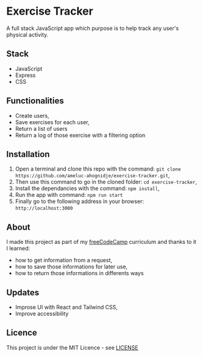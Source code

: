 # Exercise Tracker

A full stack JavaScript app which purpose is to help track any user's physical activity.

## Stack
- JavaScript
- Express
- CSS

## Functionalities
- Create users,
- Save exercises for each user,
- Return a list of users
- Return a log of those exercise with a filtering option

## Installation
1. Open a terminal and clone this repo with the command: `git clone https://github.com/ameluc-ahognidje/exercise-tracker.git`,
2. Then use this command to go in the cloned folder: `cd exercise-tracker`,
3. Install the dependancies with the command: `npm install`,
4. Run the app with command: `npm run start`
5. Finally go to the following address in your browser: `http://localhost:3000`

## About
I made this project as part of my [freeCodeCamp](https://www.freecodecamp.org/certification/ameluc/back-end-development-and-apis) curriculum and thanks to it I learned:
- how to get information from a request,
- how to save those informations for later use,
- how to return those informations in differents ways

## Updates
- Improse UI with React and Tailwind CSS,
- Improve accessibility

## Licence
This project is under the MIT Licence - see [LICENSE](LICENSE)
